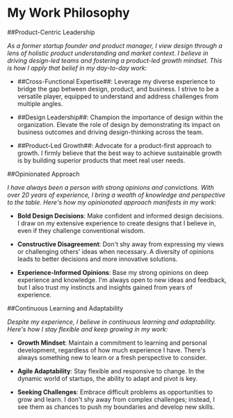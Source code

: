 # My Work Philosophy

##Product-Centric Leadership

_As a former startup founder and product manager, I view design through a lens of holistic product understanding and market context. I believe in driving design-led teams and fostering a product-led growth mindset. This is how I apply that belief in my day-to-day work:_

- ##Cross-Functional Expertise##: Leverage my diverse experience to bridge the gap between design, product, and business. I strive to be a versatile player, equipped to understand and address challenges from multiple angles.

- ##Design Leadership##: Champion the importance of design within the organization. Elevate the role of design by demonstrating its impact on business outcomes and driving design-thinking across the team.

- ##Product-Led Growth##: Advocate for a product-first approach to growth. I firmly believe that the best way to achieve sustainable growth is by building superior products that meet real user needs.

##Opinionated Approach

_I have always been a person with strong opinions and convictions. With over 20 years of experience, I bring a wealth of knowledge and perspective to the table. Here's how my opinionated approach manifests in my work:_

- **Bold Design Decisions**: Make confident and informed design decisions. I draw on my extensive experience to create designs that I believe in, even if they challenge conventional wisdom.

- **Constructive Disagreement**: Don't shy away from expressing my views or challenging others' ideas when necessary. A diversity of opinions leads to better decisions and more innovative solutions.

- **Experience-Informed Opinions**: Base my strong opinions on deep experience and knowledge. I'm always open to new ideas and feedback, but I also trust my instincts and insights gained from years of experience.

##Continuous Learning and Adaptability

_Despite my experience, I believe in continuous learning and adaptability. Here's how I stay flexible and keep growing in my work:_

- **Growth Mindset**: Maintain a commitment to learning and personal development, regardless of how much experience I have. There's always something new to learn or a fresh perspective to consider.

- **Agile Adaptability**: Stay flexible and responsive to change. In the dynamic world of startups, the ability to adapt and pivot is key.

- **Seeking Challenges**: Embrace difficult problems as opportunities to grow and learn. I don't shy away from complex challenges; instead, I see them as chances to push my boundaries and develop new skills.